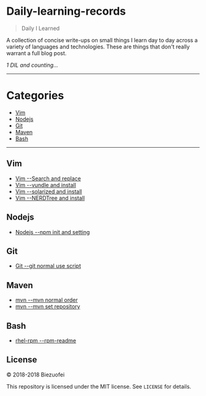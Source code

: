 Daily-learning-records
====

> Daily I Learned

A collection of concise write-ups on small things I learn day to day across a
variety of languages and technologies. These are things that don't really
warrant a full blog post. 


_1 DIL and counting..._

---

# Categories

* [Vim](#Vim)
* [Nodejs](#Nodejs)
* [Git](#Git)
* [Maven](#Maven)
* [Bash](#Bash)

---

## Vim

- [Vim --Search and replace](Vim/search-replace.md)
- [Vim --vundle and install](Vim/vundle-install.md)
- [Vim --solarized and install](Vim/solarized-install.md)
- [Vim --NERDTree and install](Vim/nerdtree-install.md)

## Nodejs

- [Nodejs --npm init and setting](Nodejs/npm-init-setting.md)


## Git

- [Git --git normal use script](Git/git-normal-script.md)

## Maven

- [mvn --mvn normal order](Maven/mvn-order.md)
- [mvn --mvn set repository](Maven/mvn-set-repository.md)

## Bash

- [rhel-rpm --rpm-readme](Bash/rpm-readme.md)

## License

&copy; 2018-2018 Biezuofei

This repository is licensed under the MIT license. See `LICENSE` for
details.
